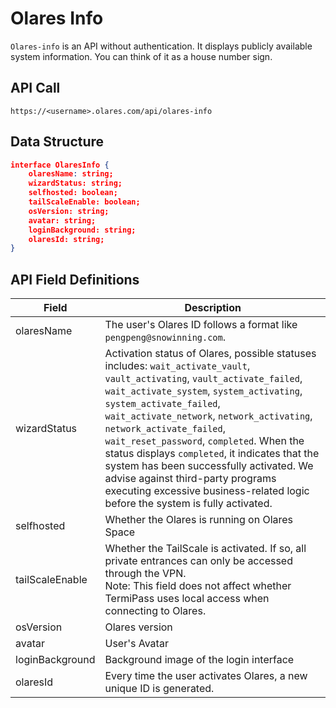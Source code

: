 # Olares Info

`Olares-info` is an API without authentication. It displays publicly available system information. You can think of it as a house number sign.

## API Call

```
https://<username>.olares.com/api/olares-info
```

## Data Structure

```json
interface OlaresInfo {
    olaresName: string;
    wizardStatus: string;
    selfhosted: boolean;
    tailScaleEnable: boolean;
    osVersion: string;
    avatar: string;
    loginBackground: string;
    olaresId: string;
}
```

## API Field Definitions

| Field           | Description                                                                                                                                                                                                                                                                                                                                                                            |
|-----------------| ------------------------------------------------------------------------------------------------------------------------------------------------------------------------------------------------------------------------------------------------------------------------------------------------------------------------------------------------------------------------------- |
| olaresName      | The user's Olares ID follows a format like `pengpeng@snowinning.com`. |
| wizardStatus    | Activation status of Olares, possible statuses includes: `wait_activate_vault`, `vault_activating`, `vault_activate_failed`, `wait_activate_system`, `system_activating`, `system_activate_failed`, `wait_activate_network`, `network_activating`, `network_activate_failed`, `wait_reset_password`, `completed`. When the status displays `completed`, it indicates that the system has been successfully activated. We advise against third-party programs executing excessive business-related logic before the system is fully activated. |
| selfhosted      | Whether the Olares is running on Olares Space  |
| tailScaleEnable | Whether the TailScale is activated. If so, all private entrances can only be accessed through the VPN. <br> Note: This field does not affect whether TermiPass uses local access when connecting to Olares.|
| osVersion       | Olares version |
| avatar          | User's Avatar  |
| loginBackground | Background image of the login interface    |
| olaresId        | Every time the user activates Olares, a new unique ID is generated.    |
